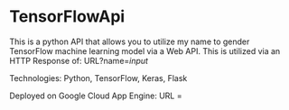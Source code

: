 # TensorFlowApi
This is a python API that allows you to utilize my name to gender TensorFlow machine learning model via a Web API. This is utilized via an HTTP Response of: URL\?name=*input*

Technologies:
Python,
TensorFlow,
Keras,
Flask

Deployed on Google Cloud App Engine:
URL = 
